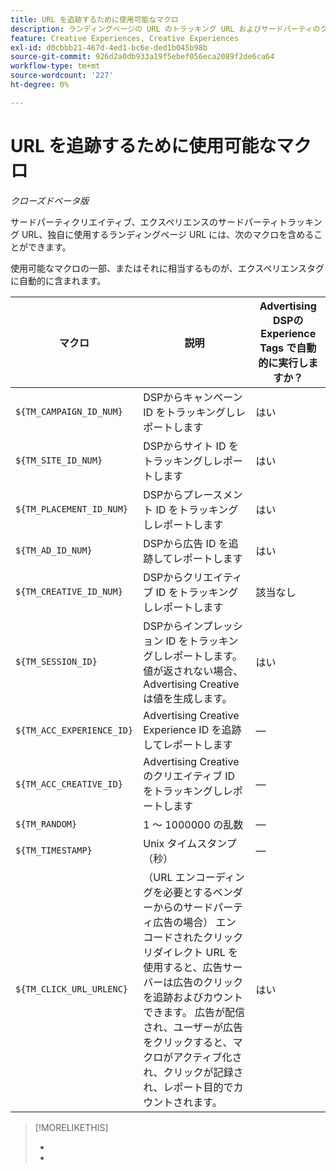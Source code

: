 ```yaml
---
title: URL を追跡するために使用可能なマクロ
description: ランディングページの URL のトラッキング URL およびサードパーティのクリエイティブに追加できるマクロを参照します。
feature: Creative Experiences, Creative Experiences
exl-id: d0cbbb21-467d-4ed1-bc6e-ded1b045b98b
source-git-commit: 926d2a0db933a19f5ebef056eca2089f2de6ca64
workflow-type: tm+mt
source-wordcount: '227'
ht-degree: 0%

---
```


# URL を追跡するために使用可能なマクロ

*クローズドベータ版*

<!-- More feature metadata??? -->

サードパーティクリエイティブ、エクスペリエンスのサードパーティトラッキング URL、独自に使用するランディングページ URL には、次のマクロを含めることができます。

使用可能なマクロの一部、またはそれに相当するものが、エクスペリエンスタグに自動的に含まれます。

<!-- Later: 

| Macro | Description | Automatically in experience tags for Advertising DSP? | Automatically in experience tags for [!DNL Google Campaign Manager 360]? |
| --- | --- | --- | --- |
| `${TM_CAMPAIGN_ID_NUM}` | Tracks and reports the campaign ID from the DSP | Yes | No, but tags include the equivalent [!DNL Google Campaign Manager 360] macro `%ebuy!` |
| `${TM_SITE_ID_NUM}` | Tracks and reports the site ID from the DSP | Yes | No, but tags include the equivalent [!DNL Google Campaign Manager 360] macro `%esid!` |
| `${TM_PLACEMENT_ID_NUM}` | Tracks and reports the placement ID from the DSP | Yes | No, but tags include the equivalent [!DNL Google Campaign Manager 360] macro `%epid!` |
| `${TM_AD_ID_NUM}` | Tracks and reports the ad ID from the DSP | Yes | No, but tags include the equivalent [!DNL Google Campaign Manager 360] macro `%eaid!` |
| `${TM_CREATIVE_ID_NUM}` | Tracks and reports the creative ID from the DSP | N/A | No, but tags include the equivalent [!DNL Google Campaign Manager 360] macro `%ecid!` |
| `${TM_SESSION_ID}` | Tracks and reports the impression ID from the DSP. If a value isn't returned, Advertising Creative generates one. | Yes | &mdash; |
| `${TM_ACC_EXPERIENCE_ID}` | Tracks and reports the Advertising Creative experience ID | &mdash; | &mdash; |
| `${TM_ACC_CREATIVE_ID}` | Tracks and reports the Advertising Creative creative ID | &mdash; | &mdash; |
| `${TM_RANDOM}` | A random number between 1 and 1000000 | &mdash; | &mdash; |
| `${TM_TIMESTAMP}` | The Unix Timestamp (in seconds) | &mdash; | &mdash; |
| `${TM_CLICK_URL_URLENC}` | (For third-party ads from vendors who require URL encoding) The encoded click redirect URL, which enables ad servers to track and count ad clicks. When the ad is served and the user clicks on it, the macro is activated, and the click is recorded and counted for reporting purposes. | Yes | &mdash; |

-->

| マクロ | 説明 | Advertising DSPの Experience Tags で自動的に実行しますか？ |
| --- | --- | --- |
| `${TM_CAMPAIGN_ID_NUM}` | DSPからキャンペーン ID をトラッキングしレポートします | はい |
| `${TM_SITE_ID_NUM}` | DSPからサイト ID をトラッキングしレポートします | はい |
| `${TM_PLACEMENT_ID_NUM}` | DSPからプレースメント ID をトラッキングしレポートします | はい |
| `${TM_AD_ID_NUM}` | DSPから広告 ID を追跡してレポートします | はい |
| `${TM_CREATIVE_ID_NUM}` | DSPからクリエイティブ ID をトラッキングしレポートします | 該当なし |
| `${TM_SESSION_ID}` | DSPからインプレッション ID をトラッキングしレポートします。 値が返されない場合、Advertising Creativeは値を生成します。 | はい |
| `${TM_ACC_EXPERIENCE_ID}` | Advertising Creative Experience ID を追跡してレポートします | — |
| `${TM_ACC_CREATIVE_ID}` | Advertising Creativeのクリエイティブ ID をトラッキングしレポートします | — |
| `${TM_RANDOM}` | 1 ～ 1000000 の乱数 | — |
| `${TM_TIMESTAMP}` | Unix タイムスタンプ （秒） | — |
| `${TM_CLICK_URL_URLENC}` | （URL エンコーディングを必要とするベンダーからのサードパーティ広告の場合） エンコードされたクリックリダイレクト URL を使用すると、広告サーバーは広告のクリックを追跡およびカウントできます。 広告が配信され、ユーザーが広告をクリックすると、マクロがアクティブ化され、クリックが記録され、レポート目的でカウントされます。 | はい |

>[!MORELIKETHIS]
>
>* 
>* 
